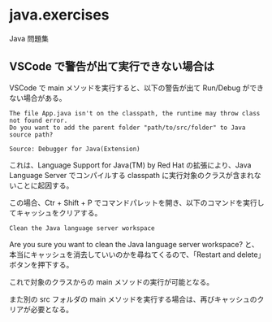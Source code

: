 # java.exercises
Java 問題集  
  
## VSCode で警告が出て実行できない場合は
VSCode で main メソッドを実行すると、以下の警告が出て Run/Debug ができない場合がある。

```console
The file App.java isn't on the classpath, the runtime may throw class not found error. 
Do you want to add the parent folder "path/to/src/folder" to Java source path?

Source: Debugger for Java(Extension)
```

これは、Language Support for Java(TM) by Red Hat の拡張により、Java Language Server でコンパイルする classpath に実行対象のクラスが含まれないことに起因する。

この場合、Ctr + Shift + P でコマンドパレットを開き、以下のコマンドを実行してキャッシュをクリアする。

```console
Clean the Java language server workspace
```

Are you sure you want to clean the Java language server workspace? と、本当にキャッシュを消去していいのかを尋ねてくるので、「Restart and delete」ボタンを押下する。

これで対象のクラスからの main メソッドの実行が可能となる。

また別の src フォルダの main メソッドを実行する場合は、再びキャッシュのクリアが必要となる。
  
